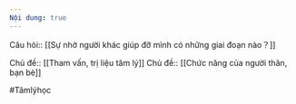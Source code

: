 ```yaml
---
Nội dung: true
---
```


Câu hỏi:: [[Sự nhờ người khác giúp đỡ mình có những giai đoạn nào？]] 

Chủ đề:: [[Tham vấn, trị liệu tâm lý]]
Chủ đề:: [[Chức năng của người thân, bạn bè]]

#Tâmlýhọc 